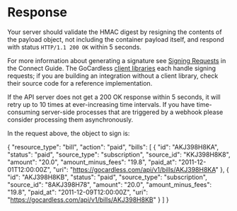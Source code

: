 # Response

Your server should validate the HMAC digest by resigning the contents of the payload object, not including the container payload itself, and respond with status `HTTP/1.1 200 OK` within 5 seconds.

For more information about generating a signature see [Signing Requests](#signing-requests) in the Connect Guide. The GoCardless [client libraries](official-libraries) each handle signing requests; if you are building an integration without a client library, check their source code for a reference implementation.

If the API server does not get a 200 OK response within 5 seconds, it will retry up to 10 times at ever-increasing time intervals. If you have time-consuming server-side processes that are triggered by a webhook please consider processing them asynchronously.

In the request above, the object to sign is:

  {
      "resource_type": "bill",
      "action": "paid",
      "bills": [
          {
              "id": "AKJ398H8KA",
              "status": "paid",
              "source_type": "subscription",
              "source_id": "KKJ398H8K8",
              "amount": "20.0",
              "amount_minus_fees": "19.8",
              "paid_at": "2011-12-01T12:00:00Z",
              "uri": "https://gocardless.com/api/v1/bills/AKJ398H8KA"
          },
          {
              "id": "AKJ398H8KB",
              "status": "paid",
              "source_type": "subscription",
              "source_id": "8AKJ398H78",
              "amount": "20.0",
              "amount_minus_fees": "19.8",
              "paid_at": "2011-12-09T12:00:00Z",
              "uri": "https://gocardless.com/api/v1/bills/AKJ398H8KB"
          }
      ]
  }
